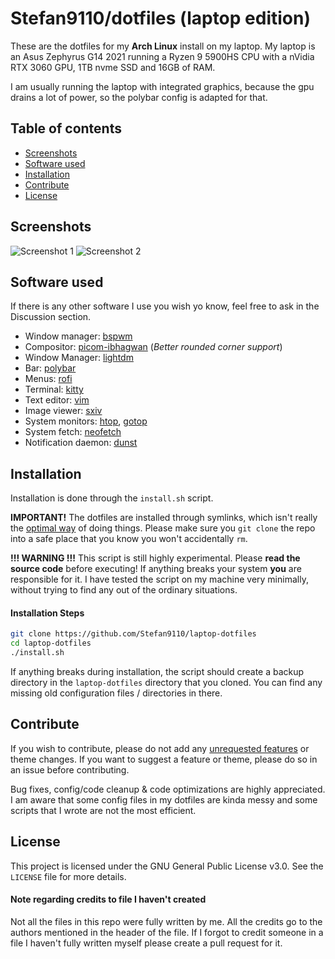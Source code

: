 # Stefan9110/dotfiles (laptop edition)
These are the dotfiles for my **Arch Linux** install on my laptop.
My laptop is an Asus Zephyrus G14 2021 running a Ryzen 9 5900HS CPU with a nVidia RTX 3060 GPU, 1TB nvme SSD and 16GB of RAM. 

I am usually running the laptop with integrated graphics, because the gpu drains a lot of power, so the polybar config is adapted for that.

## Table of contents
* [Screenshots](screenshots)
* [Software used](software-used)
* [Installation](installation)
* [Contribute](contribute)
* [License](license)

## Screenshots
![Screenshot 1](local/ss-1.png)
![Screenshot 2](local/ss-2.png)

## Software used
If there is any other software I use you wish yo know, feel free to ask in the Discussion section.
* Window manager: [bspwm](https://github.com/baskerville/bspwm)
* Compositor: [picom-ibhagwan](https://github.com/ibhagwan/picom) (*Better rounded corner support*)
* Window Manager: [lightdm](https://github.com/canonical/lightdm)
* Bar: [polybar](https://github.com/polybar/polybar)
* Menus: [rofi](https://github.com/davatorium/rofi)
* Terminal: [kitty](https://github.com/kovidgoyal/kitty)
* Text editor: [vim](https://github.com/vim/vim)
* Image viewer: [sxiv](https://github.com/muennich/sxiv)
* System monitors: [htop](https://github.com/htop-dev/htop), [gotop](https://github.com/cjbassi/gotop)
* System fetch: [neofetch](https://github.com/dylanaraps/neofetch)
* Notification daemon: [dunst](https://github.com/dunst-project/dunst)

## Installation
Installation is done through the `install.sh` script.

**IMPORTANT!** The dotfiles are installed through symlinks, which isn't really the [optimal way](https://wiki.archlinux.org/title/Dotfiles) of doing things. Please make sure you `git clone` the repo into a safe place that you know you won't accidentally `rm`.

**!!! WARNING !!!** This script is still highly experimental. Please **read the source code** before executing! If anything breaks your system **you** are responsible for it. I have tested the script on my machine very minimally, without trying to find any out of the ordinary situations.

#### Installation Steps
```sh
git clone https://github.com/Stefan9110/laptop-dotfiles
cd laptop-dotfiles
./install.sh
```

If anything breaks during installation, the script should create a backup directory in the `laptop-dotfiles` directory that you cloned. You can find any missing old configuration files / directories in there.

## Contribute
If you wish to contribute, please do not add any [unrequested features]() or theme changes. If you want to suggest a feature or theme, please do so in an issue before contributing.

Bug fixes, config/code cleanup & code optimizations are highly appreciated. I am aware that some config files in my dotfiles are kinda messy and some scripts that I wrote are not the most efficient.

## License
This project is licensed under the GNU General Public License v3.0. See the `LICENSE` file for more details.

#### Note regarding credits to file I haven't created
Not all the files in this repo were fully written by me. All the credits go to the authors mentioned in the header of the file. If I forgot to credit someone in a file I haven't fully written myself please create a pull request for it.

